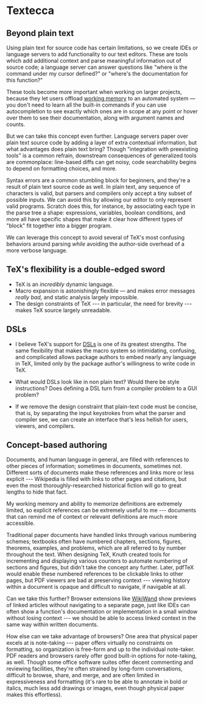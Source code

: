 # Textecca

## Beyond plain text

Using plain text for source code has certain limitations, so we create IDEs or
language servers to add functionality to our text editors. These are tools
which add additional context and parse meaningful information out of source
code; a language server can answer questions like "where is the command under
my cursor defined?" or "where's the documentation for this function?"

These tools become more important when working on larger projects, because they
let users offload [working memory][working-memory] to an automated system — you
don't need to learn all the built-in commands if you can use autocompletion to
see exactly which ones are in scope at any point or hover over them to see
their documentation, along with argument names and counts.

But we can take this concept even further. Language servers paper over plain
text source code by adding a layer of extra contextual information, but what
advantages does plain text bring? Though "integration with preexisting tools"
is a common refrain, downstream consequences of generalized tools are
commonplace: line-based diffs can get noisy, code searchability begins to
depend on formatting choices, and more.

Syntax errors are a common stumbling block for beginners, and they're a result
of plain text source code as well. In plain text, any sequence of characters is
valid, but parsers and compilers only accept a tiny subset of possible inputs.
We can avoid this by allowing our editor to only represent valid programs.
Scratch does this, for instance, by associating each type in the parse tree a
shape: expressions, variables, boolean conditions, and more all have specific
shapes that make it clear how different types of "block" fit together into a
bigger program.

We can leverage this concept to avoid several of TeX's most confusing behaviors
around parsing *while* avoiding the author-side overhead of a more verbose
language.

## TeX's flexibility is a double-edged sword

- TeX is an *incredibly* dynamic language.
- Macro expansion is astonishingly flexible — and makes error messages *really
  bad,* and static analysis largely impossible.
- The design constraints of TeX --- in particular, the need for brevity ---
  makes TeX source largely unreadable.

## DSLs

- I believe TeX's support for [DSLs][dsl] is one of its greatest strengths. The
  same flexibility that makes the macro system so intimidating, confusing, and
  complicated allows package authors to embed nearly any language in TeX,
  limited only by the package author's willingness to write code in TeX.

- What would DSLs look like in non plain text? Would there be style
  instructions? Does defining a DSL turn from a compiler problem to a GUI
  problem?

- If we remove the design constraint that plain-text code must be concise, that
  is, by separating the input keystrokes from what the parser and compiler see,
  we can create an interface that's less hellish for users, viewers, and
  compilers.

## Concept-based authoring

Documents, and human language in general, are filled with references to other
pieces of information; sometimes in documents, sometimes not. Different sorts
of documents make these references and links more or less explicit ---
Wikipedia is filled with links to other pages and citations, but even the most
thoroughly-researched historical fiction will go to great lengths to hide that
fact.

My working memory and ability to memorize definitions are extremely limited, so
explicit references can be extremely useful to me --- documents that can remind
me of context or relevant definitions are much more accessible.

Traditional paper documents have handled links through various numbering
schemes; textbooks often have numbered chapters, sections, figures, theorems,
examples, and problems, which are all referred to by number throughout the
text. When designing TeX, Knuth created tools for incrementing and displaying
various counters to automate numbering of sections and figures, but didn't take
the concept any further. Later, pdfTeX would enable these numbered references
to be clickable links to other pages, but PDF viewers are bad at preserving
context --- viewing history within a document is opaque and difficult to
navigate, if navigable at all.

Can we take this further? Browser extensions like [WikiWand][wikiwand] show
previews of linked articles without navigating to a separate page, just like
IDEs can often show a function's documentation or implementation in a small
window without losing context --- we should be able to access linked context in
the same way within written documents.

How else can we take advantage of browsers? One area that physical paper excels
at is note-taking --- paper offers virtually no constraints on formatting, so
organization is free-form and up to the individual note-taker. PDF readers and
browsers rarely offer good built-in options for note-taking, as well. Though
some office software suites offer decent commenting and reviewing facilities,
they're often strained by long-form conversations, difficult to browse, share,
and merge, and are often limited in expressiveness and formatting (it's rare to
be able to annotate in bold or italics, much less add drawings or images, even
though physical paper makes this effortless).

[working-memory]: https://en.wikipedia.org/wiki/Working_memory
[dsl]: https://en.wikipedia.org/wiki/Domain-specific_language
[wikiwand]: https://chrome.google.com/webstore/detail/wikiwand-wikipedia-modern/emffkefkbkpkgpdeeooapgaicgmcbolj
